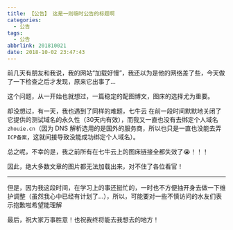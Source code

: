 ```yaml
---
title: 【公告】 这是一则临时公告的标题啊
categories:
  - 公告
tags:
  - 公告
abbrlink: 201810021
date: 2018-10-02 23:47:43
---
```


前几天有朋友和我说，我的网站“加载好慢”，我还以为是他的网络差了些，今天做了一下检查之后才发现，原来它出事了...

这个问题，从一开始也就想过，一篇稳定的配图博文，图床的选择尤为重要。

却没想过，有一天，我也遇到了同样的难题，七牛云 在前一段时间默默地关闭了它提供的测试域名的永久性（30天内有效），而我又一直也没有去绑定个人域名 `zhouie.cn`（因为 DNS 解析选用的是国外的服务商，所以也只是一直也没能去弄 `ICP备案`，这就间接导致没能成功绑定个人域名）。

总之呢，不幸的是，我之前所有在七牛云上的图床链接全都失效了😭！！！

因此，绝大多数文章的图片都无法加载出来，对不住了各位看官！

-------

但是，因为我这段时间，在学习上的事还挺忙的，一时也不方便抽开身去做一下维护调整（虽然我心中已经有计划了...），所以，可能要对一些不慎访问的水友们表示抱歉啦希望能理解


最后，祝大家万事胜意！也祝我终将能去我想去的地方！